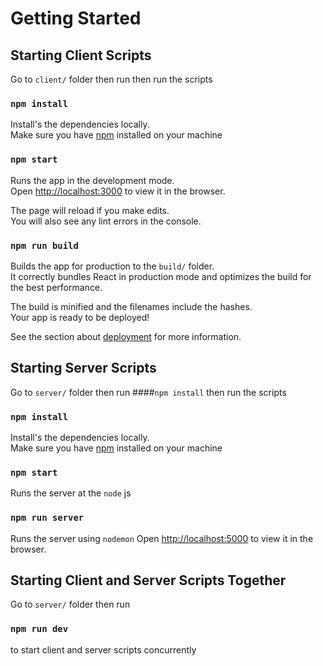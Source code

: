 # Getting Started 


## Starting Client Scripts

Go to `client/` folder then run then run the scripts


### `npm install`

Install's the dependencies locally. \
Make sure you have [npm](https://nodejs.dev/) installed on your machine

### `npm start`

Runs the app in the development mode.\
Open [http://localhost:3000](http://localhost:3000) to view it in the browser.

The page will reload if you make edits.\
You will also see any lint errors in the console.

### `npm run build`

Builds the app for production to the `build/` folder.\
It correctly bundles React in production mode and optimizes the build for the best performance.

The build is minified and the filenames include the hashes.\
Your app is ready to be deployed!

See the section about [deployment](https://facebook.github.io/create-react-app/docs/deployment) for more information.

## Starting Server Scripts

Go to `server/` folder then run ####`npm install` then run the scripts

### `npm install`

Install's the dependencies locally. \
Make sure you have [npm](https://nodejs.dev/) installed on your machine

### `npm start`

Runs the server at the `node` js  

### `npm run server`

Runs the server using `nodemon`
Open [http://localhost:5000](http://localhost:5000) to view it in the browser.


## Starting Client and Server Scripts Together

Go to `server/` folder then run 

### `npm run dev` 

to start client and server scripts concurrently
